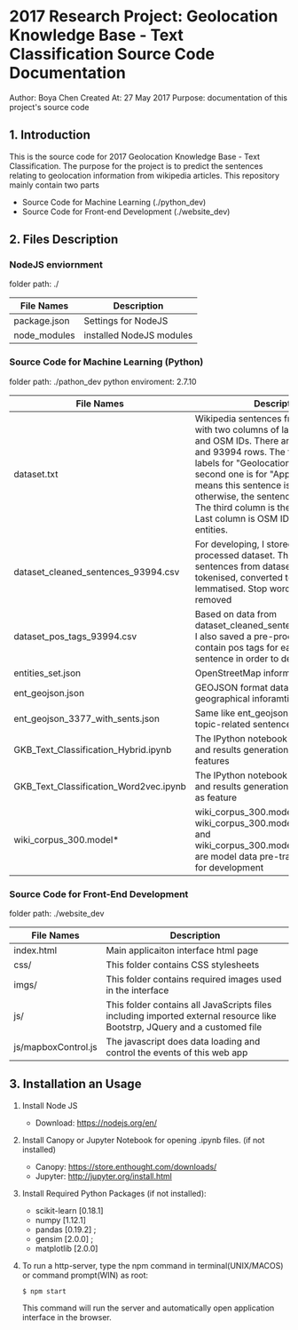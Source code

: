 # 2017 Research Project: Geolocation Knowledge Base - Text Classification Source Code Documentation
Author: Boya Chen
Created At: 27 May 2017
Purpose: documentation of this project's source code

## 1. Introduction
This is the source code for 2017 Geolocation Knowledge Base - Text Classification. The purpose for the project is to predict the sentences relating to geolocation information from wikipedia articles. This repository mainly contain two parts

- Source Code for Machine Learning (./python_dev)
- Source Code for Front-end Development (./website_dev)

## 2. Files Description
### NodeJS enviornment
folder path: ./

| File Names | Description |
| --- | --- |
| package.json | Settings for NodeJS |
| node_modules | installed NodeJS modules |

### Source Code for Machine Learning (Python)
folder path: ./pathon_dev
python enviroment: 2.7.10

| File Names | Description |
| --- | --- |
| dataset.txt | Wikipedia sentences from Wikipedia with two columns of label information and OSM IDs. There are total 4 columns and 93994 rows. The first column is labels for "Geolocation" topic and second one is for "Appearance". "t" means this sentence is informative, otherwise, the sentence is not relevant. The third column is the raw sentences. Last column is OSM ID for geolocation entities.|
| dataset_cleaned_sentences_93994.csv | For developing, I stored a pre-processed dataset. This dataset contain sentences from dataset.txt but already tokenised, converted to lowercases and lemmatised. Stop words have also been removed |
| dataset_pos_tags_93994.csv | Based on data from dataset_cleaned_sentences_93394.csv. I also saved a pre-processed dataset contain pos tags for each cleaned sentence in order to development. |
| entities_set.json | OpenStreetMap information for entities |
| ent_geojson.json | GEOJSON format data contains geographical inforamtion for entities |
| ent_geojson_3377_with_sents.json | Same like ent_geojson.json but contain topic-related sentences for each entity |
| GKB_Text_Classification_Hybrid.ipynb | The IPython notebook for experiments and results generation using hybrid features |
| GKB_Text_Classification_Word2vec.ipynb | The IPython notebook for experiments and results generation using word2vec as feature |
| wiki_corpus_300.model* | wiki_corpus_300.model, wiki_corpus_300.model.syn1neg.npy and wiki_corpus_300.model.wv.syn0.npy are model data pre-trained by Gensim for development |

### Source Code for Front-End Development
folder path: ./website_dev

| File Names | Description |
| --- | --- |
| index.html | Main applicaiton interface html page |
| css/ | This folder contains CSS stylesheets |
| imgs/ | This folder contains required images used in the interface |
| js/ | This folder contains all JavaScripts files including imported external resource like Bootstrp, JQuery and a customed file |
| js/mapboxControl.js | The javascript does data loading and control the events of this web app |

## 3. Installation an Usage

1. Install Node JS
    - Download: https://nodejs.org/en/
2. Install Canopy or Jupyter Notebook for opening .ipynb files. (if not installed)
    - Canopy: https://store.enthought.com/downloads/
    - Jupyter: http://jupyter.org/install.html
3. Install Required Python Packages (if not installed):
    - scikit-learn [0.18.1]
    - numpy [1.12.1] 
    - pandas [0.19.2] ; 
    - gensim [2.0.0] ; 
    - matplotlib [2.0.0]
4. To run a http-server, type the npm command in terminal(UNIX/MACOS) or command prompt(WIN) as root: <br/>
    
    `$ npm start` <br/>
    
    This command will run the server and automatically open application interface in the browser.

